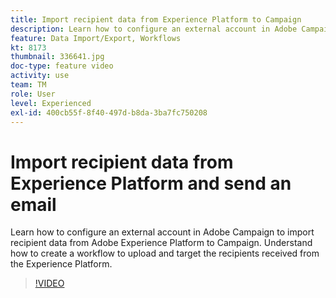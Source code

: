 ```yaml
---
title: Import recipient data from Experience Platform to Campaign
description: Learn how to configure an external account in Adobe Campaign to import recipient data from Adobe Experience Platform to Campaign. Understand how to create a workflow to upload and target the recipients received from the Experience Platform.
feature: Data Import/Export, Workflows
kt: 8173
thumbnail: 336641.jpg
doc-type: feature video
activity: use
team: TM
role: User
level: Experienced
exl-id: 400cb55f-8f40-497d-b8da-3ba7fc750208
---
```

# Import recipient data from Experience Platform and send an email

Learn how to configure an external account in Adobe Campaign to import recipient data from Adobe Experience Platform to Campaign. Understand how to create a workflow to upload and target the recipients received from the Experience Platform.

>[!VIDEO](https://video.tv.adobe.com/v/336641?quality=12)
